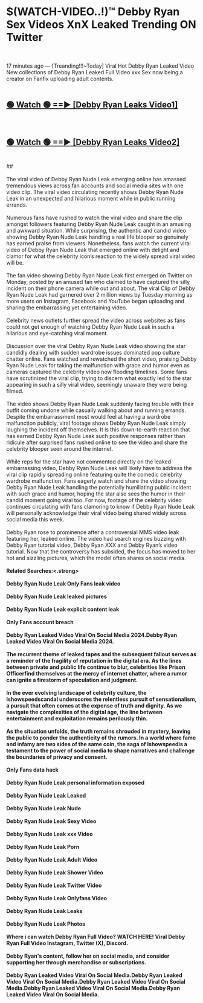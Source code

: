 # $(WATCH-VIDEO..!)™ Debby Ryan Sex Videos XnX Leaked Trending ON Twitter<br>
<br>

17 minutes ago — [Treanding!!!~Today] Viral Hot Debby Ryan Leaked Video New collections of Debby Ryan Leaked Full Video xxx Sex now being a creator on Fanfix uploading adult contents.
<br>
 <br>

##  <a href="https://best2vid.blogspot.com?title=Debby_Ryan">🟢 Watch 🟢 ==► [Debby Ryan Leaks Video1]</a><br>
  <br>

##  <a href="https://best2vid.blogspot.com?title=Debby_Ryan">🟢 Watch 🟢 ==► [Debby Ryan Leaks Video2]</a><br>
  <br>
  ##
  <br>
  <br>
The viral video of Debby Ryan Nude Leak emerging online has amassed tremendous views across fan accounts and social media sites with one video clip. The viral video circulating recently shows Debby Ryan Nude Leak in an unexpected and hilarious moment while in public running errands.
<br><br>
Numerous fans have rushed to watch the viral video and share the clip amongst followers featuring Debby Ryan Nude Leak caught in an amusing and awkward situation. While surprising, the authentic and candid video showing Debby Ryan Nude Leak handling a real life blooper so genuinely has earned praise from viewers. Nonetheless, fans watch the current viral video of Debby Ryan Nude Leak that emerged online with delight and clamor for what the celebrity icon’s reaction to the widely spread viral video will be.
<br><br>
The fan video showing Debby Ryan Nude Leak first emerged on Twitter on Monday, posted by an amused fan who claimed to have captured the silly incident on their phone camera while out and about. The viral Clip of Debby Ryan Nude Leak had garnered over 2 million views by Tuesday morning as more users on Instagram, Facebook and YouTube began uploading and sharing the embarrassing yet entertaining video.
<br><br>
Celebrity news outlets further spread the video across websites as fans could not get enough of watching Debby Ryan Nude Leak in such a hilarious and eye-catching viral moment.
<br><br>
Discussion over the viral Debby Ryan Nude Leak video showing the star candidly dealing with sudden wardrobe issues dominated pop culture chatter online. Fans watched and rewatched the short video, praising Debby Ryan Nude Leak for taking the malfunction with grace and humor even as cameras captured the celebrity video now flooding timelines. Some fans have scrutinized the viral clip, trying to discern what exactly led to the star appearing in such a silly viral video, seemingly unaware they were being filmed.
<br><br>
The video shows Debby Ryan Nude Leak suddenly facing trouble with their outfit coming undone while casually walking about and running errands. Despite the embarrassment most would feel at having a wardrobe malfunction publicly, viral footage shows Debby Ryan Nude Leak simply laughing the incident off themselves. It is this down-to-earth reaction that has earned Debby Ryan Nude Leak such positive responses rather than ridicule after surprised fans rushed online to see the video and share the celebrity blooper seen around the internet.
<br><br>
While reps for the star have not commented directly on the leaked embarrassing video, Debby Ryan Nude Leak will likely have to address the viral clip rapidly spreading online featuring quite the comedic celebrity wardrobe malfunction. Fans eagerly watch and share the video showing Debby Ryan Nude Leak handling the potentially humiliating public incident with such grace and humor, hoping the star also sees the humor in their candid moment going viral too. For now, footage of the celebrity video continues circulating with fans clamoring to know if Debby Ryan Nude Leak will personally acknowledge their viral video being shared widely across social media this week.
<br><br>
Debby Ryan rose to prominence after a controversial MMS video leak featuring her, leaked online. The video had search engines buzzing with Debby Ryan tutorial video, Debby Ryan XXX and Debby Ryan’s video tutorial. Now that the controversy has subsided, the focus has moved to her hot and sizzling pictures, which the model often shares on social media.
<br><br>
<strong>Related Searches:<.strong>
<br><br>
Debby Ryan Nude Leak Only Fans leak video
<br><br>
Debby Ryan Nude Leak leaked pictures
<br><br>
Debby Ryan Nude Leak explicit content leak
<br><br>
Only Fans account breach
<br><br>
Debby Ryan Leaked Video Viral On Social Media 2024.Debby Ryan Leaked Video Viral On Social Media 2024.
<br><br>
The recurrent theme of leaked tapes and the subsequent fallout serves as a reminder of the fragility of reputation in the digital era. As the lines between private and public life continue to blur, celebrities like Prison Officerfind themselves at the mercy of internet chatter, where a rumor can ignite a firestorm of speculation and judgment.
<br><br>
In the ever evolving landscape of celebrity culture, the Ishowspeedscandal underscores the relentless pursuit of sensationalism, a pursuit that often comes at the expense of truth and dignity. As we navigate the complexities of the digital age, the line between entertainment and exploitation remains perilously thin.
<br><br>
As the situation unfolds, the truth remains shrouded in mystery, leaving the public to ponder the authenticity of the rumors. In a world where fame and infamy are two sides of the same coin, the saga of Ishowspeedis a testament to the power of social media to shape narratives and challenge the boundaries of privacy and consent.
<br><br>
Only Fans data hack
<br><br>
Debby Ryan Nude Leak personal information exposed
<br><br>
Debby Ryan Nude Leak Leaked
<br><br>
Debby Ryan Nude Leak Nude
<br><br>
Debby Ryan Nude Leak Sexy Video
<br><br>
Debby Ryan Nude Leak xxx Video
<br><br>
Debby Ryan Nude Leak Porn
<br><br>
Debby Ryan Nude Leak Adult Video
<br><br>
Debby Ryan Nude Leak Shower Video
<br><br>
Debby Ryan Nude Leak Twitter Video
<br><br>
Debby Ryan Nude Leak Onlyfans Video
<br><br>
Debby Ryan Nude Leak Leaks
<br><br>
Debby Ryan Nude Leak Photos
<br><br>
Where i can watch Debby Ryan Full Video? WATCH HERE! Viral Debby Ryan Full Video Instagram, Twitter (X), Discord.
<br><br>
Debby Ryan's content, follow her on social media, and consider supporting her through merchandise or subscriptions.
<br><br>
Debby Ryan Leaked Video Viral On Social Media.Debby Ryan Leaked Video Viral On Social Media.Debby Ryan Leaked Video Viral On Social Media.Debby Ryan Leaked Video Viral On Social Media.Debby Ryan Leaked Video Viral On Social Media.